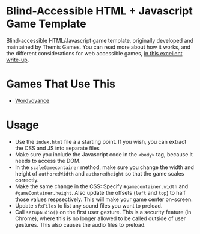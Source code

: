 # Blind-Accessible HTML + Javascript Game Template

Blind-accessible HTML/Javascript game template, originally developed and maintained by Themis Games. You can read more about how it works, and the different considerations for web accessible games, [in this excellent write-up](https://docs.google.com/document/d/1J_YLephE5T3NGcvpWablU7TwMfeC04Of71-ohsAUjww).

# Games That Use This

- [Wordvoyance](https://www.themisgames.com/wordvoyance/)

# Usage

- Use the `index.html` file a a starting point. If you wish, you can extract the CSS and JS into separate files
- Make sure you include the Javascript code in the `<body>` tag, because it needs to access the DOM.
- In the `scaleGamecontainer` method, make sure you change the width and height of `authoredWidth` and `authoredheight` so that the game scales correctly.
- Make the same change in the CSS: Specify `#gamecontainer.width` and `#gameContainer.height`. Also update the offsets (`left` and `top`) to half those values respsectively. This will make your game center on-screen.
- Update `sfxFiles` to list any sound files you want to preload. 
- Call `setupAudio()` on the first user gesture. This is a security feature (in Chrome), where this is no longer allowed to be called outside of user gestures. This also causes the audio files to preload.
